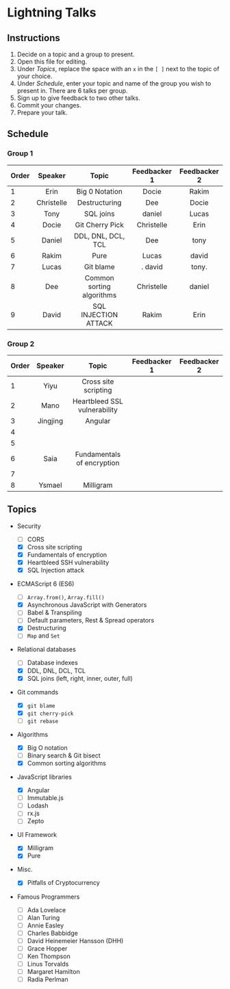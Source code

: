 # Lightning Talks

## Instructions

1. Decide on a topic and a group to present.
1. Open this file for editing.
1. Under _Topics_, replace the space with an `x` in the `[ ]` next to the topic of your choice.
1. Under _Schedule_, enter your topic and name of the group you wish to present in. There are 6 talks per group.
1. Sign up to give feedback to two other talks.
1. Commit your changes.
1. Prepare your talk.

## Schedule

### Group 1

| Order |  Speaker   |           Topic           | Feedbacker 1 | Feedbacker 2 |
| ----- | :--------: | :-----------------------: | :----------: | :----------: |
| 1     |    Erin    |      Big 0 Notation       |    Docie     |    Rakim     |
| 2     | Christelle |       Destructuring       |     Dee      |    Docie     |
| 3     |    Tony    |         SQL joins         |    daniel    |    Lucas     |
| 4     |   Docie    |      Git Cherry Pick      |  Christelle  |     Erin     |
| 5     |   Daniel   |    DDL, DNL, DCL, TCL     |     Dee      |     tony     |
| 6     |   Rakim    |           Pure            |    Lucas     |    david     |
| 7     |   Lucas    |         Git blame         |   . david    |    tony.     |
| 8     |    Dee     | Common sorting algorithms |  Christelle  |    daniel    |
| 9     |   David    |   SQL INJECTION ATTACK    |    Rakim     |     Erin     |

### Group 2

| Order | Speaker  |            Topic             | Feedbacker 1 | Feedbacker 2 |
| ----- | :------: | :--------------------------: | :----------: | :----------: |
| 1     |   Yiyu   |     Cross site scripting     |              |              |
| 2     |   Mano   | Heartbleed SSL vulnerability |              |              |
| 3     | Jingjing |           Angular            |              |              |
| 4     |          |                              |              |              |
| 5     |          |                              |              |              |
| 6     |   Saia   |  Fundamentals of encryption  |              |              |
| 7     |          |                              |              |              |
| 8     |  Ysmael  |          Milligram           |              |              |

## Topics

- Security

  - [ ] CORS
  - [x] Cross site scripting
  - [x] Fundamentals of encryption
  - [x] Heartbleed SSH vulnerability
  - [x] SQL Injection attack

- ECMAScript 6 (ES6)

  - [ ] `Array.from()`, `Array.fill()`
  - [x] Asynchronous JavaScript with Generators
  - [ ] Babel & Transpiling
  - [ ] Default parameters, Rest & Spread operators
  - [x] Destructuring
  - [ ] `Map` and `Set`

- Relational databases

  - [ ] Database indexes
  - [x] DDL, DNL, DCL, TCL
  - [x] SQL joins (left, right, inner, outer, full)

- Git commands

  - [x] `git blame`
  - [x] `git cherry-pick`
  - [ ] `git rebase`

- Algorithms

  - [x] Big O notation
  - [ ] Binary search & Git bisect
  - [x] Common sorting algorithms

- JavaScript libraries

  - [x] Angular
  - [ ] Immutable.js
  - [ ] Lodash
  - [ ] rx.js
  - [ ] Zepto

- UI Framework

  - [x] Milligram
  - [x] Pure

- Misc.

  - [x] Pitfalls of Cryptocurrency

- Famous Programmers

  - [ ] Ada Lovelace
  - [ ] Alan Turing
  - [ ] Annie Easley
  - [ ] Charles Babbidge
  - [ ] David Heinemeier Hansson (DHH)
  - [ ] Grace Hopper
  - [ ] Ken Thompson
  - [ ] Linus Torvalds
  - [ ] Margaret Hamilton
  - [ ] Radia Perlman
